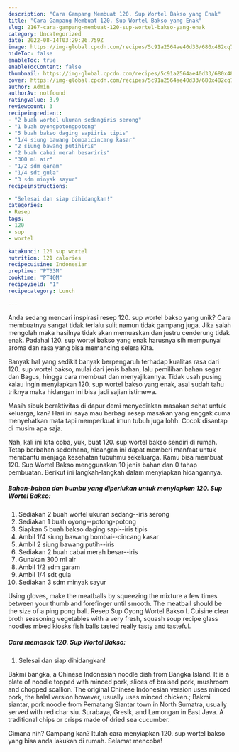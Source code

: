```yaml
---
description: "Cara Gampang Membuat 120. Sup Wortel Bakso yang Enak"
title: "Cara Gampang Membuat 120. Sup Wortel Bakso yang Enak"
slug: 2167-cara-gampang-membuat-120-sup-wortel-bakso-yang-enak
category: Uncategorized
date: 2022-08-14T03:29:26.759Z
image: https://img-global.cpcdn.com/recipes/5c91a2564ae40d33/680x482cq70/120-sup-wortel-bakso-foto-resep-utama.jpg
hideToc: false
enableToc: true
enableTocContent: false
thumbnail: https://img-global.cpcdn.com/recipes/5c91a2564ae40d33/680x482cq70/120-sup-wortel-bakso-foto-resep-utama.jpg
cover: https://img-global.cpcdn.com/recipes/5c91a2564ae40d33/680x482cq70/120-sup-wortel-bakso-foto-resep-utama.jpg
author: Admin
authorAv: notfound
ratingvalue: 3.9
reviewcount: 3
recipeingredient:
- "2 buah wortel ukuran sedangiris serong"
- "1 buah oyongpotongpotong"
- "5 buah bakso daging sapiiris tipis"
- "1/4 siung bawang bombaicincang kasar"
- "2 siung bawang putihiris"
- "2 buah cabai merah besariris"
- "300 ml air"
- "1/2 sdm garam"
- "1/4 sdt gula"
- "3 sdm minyak sayur"
recipeinstructions:

- "Selesai dan siap dihidangkan!"
categories:
- Resep
tags:
- 120
- sup
- wortel

katakunci: 120 sup wortel 
nutrition: 121 calories
recipecuisine: Indonesian
preptime: "PT33M"
cooktime: "PT40M"
recipeyield: "1"
recipecategory: Lunch

---
```





Anda sedang mencari inspirasi resep 120. sup wortel bakso yang unik? Cara membuatnya sangat tidak terlalu sulit namun tidak gampang juga. Jika salah mengolah maka hasilnya tidak akan memuaskan dan justru cenderung tidak enak. Padahal 120. sup wortel bakso yang enak harusnya sih mempunyai aroma dan rasa yang bisa memancing selera Kita.





Banyak hal yang sedikit banyak berpengaruh terhadap kualitas rasa dari 120. sup wortel bakso, mulai dari jenis bahan, lalu pemilihan bahan segar dan Bagus, hingga cara membuat dan menyajikannya. Tidak usah pusing kalau ingin menyiapkan 120. sup wortel bakso yang enak,      asal sudah tahu triknya maka hidangan ini bisa jadi sajian istimewa.














Masih sibuk beraktivitas di dapur demi menyediakan masakan sehat untuk keluarga, kan? Hari ini saya mau berbagi resep masakan yang enggak cuma menyehatkan mata tapi memperkuat imun tubuh juga lohh. Cocok disantap di musim apa saja.






Nah, kali ini kita coba, yuk, buat 120. sup wortel bakso sendiri di rumah. Tetap berbahan sederhana, hidangan ini dapat memberi manfaat untuk membantu menjaga kesehatan tubuhmu sekeluarga. Kamu bisa membuat 120. Sup Wortel Bakso menggunakan 10 jenis bahan dan 0 tahap pembuatan. Berikut ini langkah-langkah dalam menyiapkan hidangannya.

<!--inarticleads1-->

##### Bahan-bahan dan bumbu yang diperlukan untuk menyiapkan 120. Sup Wortel Bakso:

1. Sediakan 2 buah wortel ukuran sedang--iris serong
1. Sediakan 1 buah oyong--potong-potong
1. Siapkan 5 buah bakso daging sapi--iris tipis
1. Ambil 1/4 siung bawang bombai--cincang kasar
1. Ambil 2 siung bawang putih--iris
1. Sediakan 2 buah cabai merah besar--iris
1. Gunakan 300 ml air
1. Ambil 1/2 sdm garam
1. Ambil 1/4 sdt gula
1. Sediakan 3 sdm minyak sayur


Using gloves, make the meatballs by squeezing the mixture a few times between your thumb and forefinger until smooth. The meatball should be the size of a ping pong ball. Resep Sup Oyong Wortel Bakso I. Cuisine clear broth seasoning vegetables with a very fresh, squash soup recipe glass noodles mixed kiosks fish balls tasted really tasty and tasteful. 

<!--inarticleads2-->

##### Cara memasak 120. Sup Wortel Bakso:


1. Selesai dan siap dihidangkan!

Bakmi bangka, a Chinese Indonesian noodle dish from Bangka Island. It is a plate of noodle topped with minced pork, slices of braised pork, mushroom and chopped scallion. The original Chinese Indonesian version uses minced pork, the halal version however, usually uses minced chicken.; Bakmi siantar, pork noodle from Pematang Siantar town in North Sumatra, usually served with red char siu. Surabaya, Gresik, and Lamongan in East Java. A traditional chips or crisps made of dried sea cucumber. 

Gimana nih? Gampang kan? Itulah cara menyiapkan 120. sup wortel bakso yang bisa anda lakukan di rumah. Selamat mencoba!
